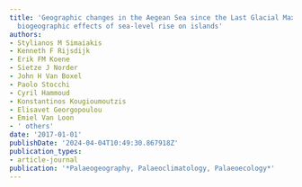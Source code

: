 ```yaml
---
title: 'Geographic changes in the Aegean Sea since the Last Glacial Maximum: Postulating
  biogeographic effects of sea-level rise on islands'
authors:
- Stylianos M Simaiakis
- Kenneth F Rijsdijk
- Erik FM Koene
- Sietze J Norder
- John H Van Boxel
- Paolo Stocchi
- Cyril Hammoud
- Konstantinos Kougioumoutzis
- Elisavet Georgopoulou
- Emiel Van Loon
- ' others'
date: '2017-01-01'
publishDate: '2024-04-04T10:49:30.867918Z'
publication_types:
- article-journal
publication: '*Palaeogeography, Palaeoclimatology, Palaeoecology*'
---
```


